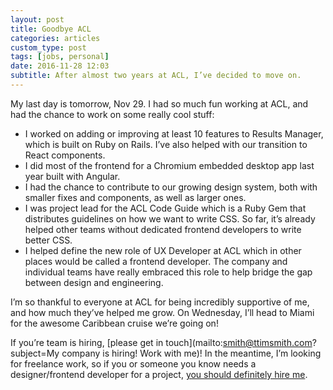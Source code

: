 ```yaml
---
layout: post
title: Goodbye ACL
categories: articles
custom_type: post
tags: [jobs, personal]
date: 2016-11-28 12:03
subtitle: After almost two years at ACL, I’ve decided to move on.
---
```

My last day is tomorrow, Nov 29. I had so much fun working at ACL, and had the chance to work on some really cool stuff:

- I worked on adding or improving at least 10 features to Results Manager, which is built on Ruby on Rails. I’ve also helped with our transition to React components.
- I did most of the frontend for a Chromium embedded desktop app last year built with Angular.
- I had the chance to contribute to our growing design system, both with smaller fixes and components, as well as larger ones.
- I was project lead for the ACL Code Guide which is a Ruby Gem that distributes guidelines on how we want to write CSS. So far, it’s already helped other teams without dedicated frontend developers to write better CSS.
- I helped define the new role of UX Developer at ACL which in other places would be called a frontend developer. The company and individual teams have really embraced this role to help bridge the gap between design and engineering.

I’m so thankful to everyone at ACL for being incredibly supportive of me, and how much they’ve helped me grow. On Wednesday, I’ll head to Miami for the awesome Caribbean cruise we’re going on!

If you’re team is hiring, [please get in touch](mailto:smith@ttimsmith.com?subject=My company is hiring! Work with me)! In the meantime, I’m looking for freelance work, so if you or someone you know needs a designer/frontend developer for a project, [you should definitely hire me](http://hire.ttimsmith.com).
